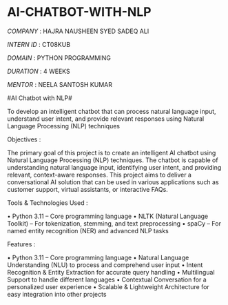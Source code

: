 # AI-CHATBOT-WITH-NLP

*COMPANY* : HAJRA NAUSHEEN SYED SADEQ ALI

*INTERN ID* : CT08KUB

*DOMAIN* : PYTHON PROGRAMMING

*DURATION* : 4 WEEKS

*MENTOR* : NEELA SANTOSH KUMAR

#AI Chatbot with NLP#

   To develop an intelligent chatbot that can process natural language input, understand user intent, and provide relevant responses using Natural Language Processing (NLP) techniques
   
Objectives :

 The primary goal of this project is to create an intelligent AI chatbot using Natural Language Processing (NLP) techniques. The chatbot is capable of understanding natural language input, identifying user intent, and providing relevant, context-aware responses. This project aims to deliver a conversational AI solution that can be used in various applications such as customer support, virtual assistants, or interactive FAQs.

Tools & Technologies Used :

   •  Python 3.11 – Core programming language
   •  NLTK (Natural Language Toolkit) – For tokenization, stemming, and text preprocessing
   •  spaCy – For named entity recognition (NER) and advanced NLP tasks

Features :

   •  Python 3.11 – Core programming language
   •  Natural Language Understanding (NLU) to process and comprehend user input
   •  Intent Recognition & Entity Extraction for accurate query handling
   •  Multilingual Support to handle different languages
   •  Contextual Conversation for a personalized user experience
   •  Scalable & Lightweight Architecture for easy integration into other projects


